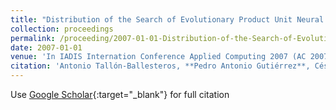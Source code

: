 ```yaml
---
title: "Distribution of the Search of Evolutionary Product Unit Neural Networks for Classification"
collection: proceedings
permalink: /proceeding/2007-01-01-Distribution-of-the-Search-of-Evolutionary-Product-Unit-Neural-Networks-for-Classification
date: 2007-01-01
venue: 'In IADIS Internation Conference Applied Computing 2007 (AC 2007)'
citation: 'Antonio Tallón-Ballesteros, **Pedro Antonio Gutiérrez**, César Hervás-Martínez, &quot;Distribution of the Search of Evolutionary Product Unit Neural Networks for Classification.&quot; In IADIS Internation Conference Applied Computing 2007 (AC 2007), 2007, pp.266--273.'
---
```

Use [Google Scholar](https://scholar.google.com/scholar?q=Distribution+of+the+Search+of+Evolutionary+Product+Unit+Neural+Networks+for+Classification){:target="_blank"} for full citation